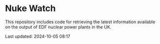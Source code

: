 # Nuke Watch

This repository includes code for retrieving the latest information available on the output of EDF nuclear power plants in the UK.

Last updated: 2024-10-05 08:17